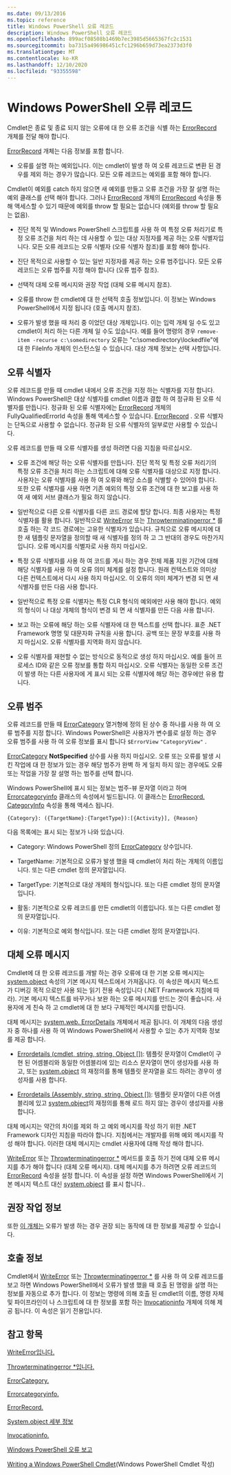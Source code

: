 ```yaml
---
ms.date: 09/13/2016
ms.topic: reference
title: Windows PowerShell 오류 레코드
description: Windows PowerShell 오류 레코드
ms.openlocfilehash: 899acf08508b1469b7ec3985d5665367fc2c1531
ms.sourcegitcommit: ba7315a496986451cfc1296b659d73ea2373d3f0
ms.translationtype: MT
ms.contentlocale: ko-KR
ms.lasthandoff: 12/10/2020
ms.locfileid: "93355598"
---
```

# <a name="windows-powershell-error-records"></a>Windows PowerShell 오류 레코드

Cmdlet은 종료 및 종료 되지 않는 오류에 대 한 오류 조건을 식별 하는 [ErrorRecord](/dotnet/api/System.Management.Automation.ErrorRecord) 개체를 전달 해야 합니다.

[ErrorRecord](/dotnet/api/System.Management.Automation.ErrorRecord) 개체는 다음 정보를 포함 합니다.

- 오류를 설명 하는 예외입니다. 이는 cmdlet이 발생 하 여 오류 레코드로 변환 된 경우를 제외 하는 경우가 많습니다. 모든 오류 레코드는 예외를 포함 해야 합니다.

Cmdlet이 예외를 catch 하지 않으면 새 예외를 만들고 오류 조건을 가장 잘 설명 하는 예외 클래스를 선택 해야 합니다. 그러나 [ErrorRecord](/dotnet/api/System.Management.Automation.ErrorRecord) 개체의 [ErrorRecord](/dotnet/api/System.Management.Automation.ErrorRecord.Exception) 속성을 통해 액세스할 수 있기 때문에 예외를 throw 할 필요는 없습니다 (예외를 throw 할 필요는 없음).

- 진단 목적 및 Windows PowerShell 스크립트를 사용 하 여 특정 오류 처리기로 특정 오류 조건을 처리 하는 데 사용할 수 있는 대상 지정자를 제공 하는 오류 식별자입니다. 모든 오류 레코드는 오류 식별자 (오류 식별자 참조)를 포함 해야 합니다.

- 진단 목적으로 사용할 수 있는 일반 지정자를 제공 하는 오류 범주입니다.
  모든 오류 레코드는 오류 범주를 지정 해야 합니다 (오류 범주 참조).

- 선택적 대체 오류 메시지와 권장 작업 (대체 오류 메시지 참조).

- 오류를 throw 한 cmdlet에 대 한 선택적 호출 정보입니다. 이 정보는 Windows PowerShell에서 지정 됩니다 (호출 메시지 참조).

- 오류가 발생 했을 때 처리 중 이었던 대상 개체입니다. 이는 입력 개체 일 수도 있고 cmdlet이 처리 하는 다른 개체 일 수도 있습니다. 예를 들어 명령의 경우 `remove-item -recurse c:\somedirectory` 오류는 "c:\somedirectory\lockedfile"에 대 한 FileInfo 개체의 인스턴스일 수 있습니다. 대상 개체 정보는 선택 사항입니다.

## <a name="error-identifier"></a>오류 식별자

오류 레코드를 만들 때 cmdlet 내에서 오류 조건을 지정 하는 식별자를 지정 합니다. Windows PowerShell은 대상 식별자를 cmdlet 이름과 결합 하 여 정규화 된 오류 식별자를 만듭니다. 정규화 된 오류 식별자에는 [ErrorRecord](/dotnet/api/System.Management.Automation.ErrorRecord) 개체의 FullyQualifiedErrorId 속성을 통해 액세스할 수 있습니다. [ErrorRecord](/dotnet/api/System.Management.Automation.ErrorRecord.FullyQualifiedErrorId) . 오류 식별자는 단독으로 사용할 수 없습니다. 정규화 된 오류 식별자의 일부로만 사용할 수 있습니다.

오류 레코드를 만들 때 오류 식별자를 생성 하려면 다음 지침을 따르십시오.

- 오류 조건에 해당 하는 오류 식별자를 만듭니다. 진단 목적 및 특정 오류 처리기의 특정 오류 조건을 처리 하는 스크립트에 대해 오류 식별자를 대상으로 지정 합니다. 사용자는 오류 식별자를 사용 하 여 오류와 해당 소스를 식별할 수 있어야 합니다. 또한 오류 식별자를 사용 하면 기존 예외의 특정 오류 조건에 대 한 보고를 사용 하 여 새 예외 서브 클래스가 필요 하지 않습니다.

- 일반적으로 다른 오류 식별자를 다른 코드 경로에 할당 합니다. 최종 사용자는 특정 식별자를 활용 합니다. 일반적으로 [WriteError](/dotnet/api/System.Management.Automation.Cmdlet.WriteError) 또는 [Throwterminatingerror *](/dotnet/api/System.Management.Automation.Cmdlet.ThrowTerminatingError) 를 호출 하는 각 코드 경로에는 고유한 식별자가 있습니다. 규칙으로 오류 메시지에 대 한 새 템플릿 문자열을 정의할 때 새 식별자를 정의 하 고 그 반대의 경우도 마찬가지입니다. 오류 메시지를 식별자로 사용 하지 마십시오.

- 특정 오류 식별자를 사용 하 여 코드를 게시 하는 경우 전체 제품 지원 기간에 대해 해당 식별자를 사용 하 여 오류 의미 체계를 설정 합니다. 원래 컨텍스트와 의미상 다른 컨텍스트에서 다시 사용 하지 마십시오. 이 오류의 의미 체계가 변경 되 면 새 식별자를 만든 다음 사용 합니다.

- 일반적으로 특정 오류 식별자는 특정 CLR 형식의 예외에만 사용 해야 합니다. 예외의 형식이 나 대상 개체의 형식이 변경 되 면 새 식별자를 만든 다음 사용 합니다.

- 보고 하는 오류에 해당 하는 오류 식별자에 대 한 텍스트를 선택 합니다. 표준 .NET Framework 명명 및 대문자화 규칙을 사용 합니다. 공백 또는 문장 부호를 사용 하지 마십시오. 오류 식별자를 지역화 하지 않습니다.

- 오류 식별자를 재현할 수 없는 방식으로 동적으로 생성 하지 마십시오. 예를 들어 프로세스 ID와 같은 오류 정보를 통합 하지 마십시오. 오류 식별자는 동일한 오류 조건이 발생 하는 다른 사용자에 게 표시 되는 오류 식별자에 해당 하는 경우에만 유용 합니다.

## <a name="error-category"></a>오류 범주

오류 레코드를 만들 때 [ErrorCategory](/dotnet/api/System.Management.Automation.ErrorCategory) 열거형에 정의 된 상수 중 하나를 사용 하 여 오류 범주를 지정 합니다. Windows PowerShell은 사용자가 변수를로 설정 하는 경우 오류 범주를 사용 하 여 오류 정보를 표시 합니다 `$ErrorView` `"CategoryView"` .

[ErrorCategory](/dotnet/api/System.Management.Automation.ErrorCategory) 
 **NotSpecified** 상수를 사용 하지 마십시오. 오류 또는 오류를 발생 시킨 작업에 대 한 정보가 있는 경우 해당 범주가 완벽 하 게 일치 하지 않는 경우에도 오류 또는 작업을 가장 잘 설명 하는 범주를 선택 합니다.

Windows PowerShell에 표시 되는 정보는 범주-뷰 문자열 이라고 하며 [Errorcategoryinfo](/dotnet/api/System.Management.Automation.ErrorCategoryInfo) 클래스의 속성에서 빌드됩니다. 이 클래스는 [ErrorRecord. CategoryInfo](/dotnet/api/System.Management.Automation.ErrorRecord.CategoryInfo) 속성을 통해 액세스 됩니다.

```
{Category}: ({TargetName}:{TargetType}):[{Activity}], {Reason}
```

다음 목록에는 표시 되는 정보가 나와 있습니다.

- Category: Windows PowerShell 정의 [ErrorCategory](/dotnet/api/System.Management.Automation.ErrorCategory) 상수입니다.

- TargetName: 기본적으로 오류가 발생 했을 때 cmdlet이 처리 하는 개체의 이름입니다.
  또는 다른 cmdlet 정의 문자열입니다.

- TargetType: 기본적으로 대상 개체의 형식입니다. 또는 다른 cmdlet 정의 문자열입니다.

- 활동: 기본적으로 오류 레코드를 만든 cmdlet의 이름입니다. 또는 다른 cmdlet 정의 문자열입니다.

- 이유: 기본적으로 예외 형식입니다. 또는 다른 cmdlet 정의 문자열입니다.

## <a name="replacement-error-message"></a>대체 오류 메시지

Cmdlet에 대 한 오류 레코드를 개발 하는 경우 오류에 대 한 기본 오류 메시지는 [system.object](/dotnet/api/System.Exception.Message) 속성의 기본 메시지 텍스트에서 가져옵니다. 이 속성은 메시지 텍스트가 디버깅 목적 으로만 사용 되는 읽기 전용 속성입니다 (.NET Framework 지침에 따라). 기본 메시지 텍스트를 바꾸거나 보완 하는 오류 메시지를 만드는 것이 좋습니다. 사용자에 게 친숙 하 고 cmdlet에 대 한 보다 구체적인 메시지를 만듭니다.

대체 메시지는 [system.web. ErrorDetails](/dotnet/api/System.Management.Automation.ErrorDetails) 개체에서 제공 됩니다. 이 개체의 다음 생성자 중 하나를 사용 하 여 Windows PowerShell에서 사용할 수 있는 추가 지역화 정보를 제공 합니다.

- [Errordetails (cmdlet, string, string, Object [])](/dotnet/api/system.management.automation.errordetails.-ctor#System_Management_Automation_ErrorDetails__ctor_System_Management_Automation_Cmdlet_System_String_System_String_System_Object___): 템플릿 문자열이 Cmdlet이 구현 된 어셈블리와 동일한 어셈블리에 있는 리소스 문자열이 면이 생성자를 사용 하 고, 또는 [system.object](/dotnet/api/System.Management.Automation.Cmdlet.GetResourceString) 의 재정의를 통해 템플릿 문자열을 로드 하려는 경우이 생성자를 사용 합니다.

- [Errordetails (Assembly, string, string, Object [])](/dotnet/api/system.management.automation.errordetails.-ctor#System_Management_Automation_ErrorDetails__ctor_System_Reflection_Assembly_System_String_System_String_System_Object___): 템플릿 문자열이 다른 어셈블리에 있고 [system.object](/dotnet/api/System.Management.Automation.Cmdlet.GetResourceString)의 재정의를 통해 로드 하지 않는 경우이 생성자를 사용 합니다.

대체 메시지는 약간의 차이를 제외 하 고 예외 메시지를 작성 하기 위한 .NET Framework 디자인 지침을 따라야 합니다. 지침에서는 개발자를 위해 예외 메시지를 작성 해야 합니다. 이러한 대체 메시지는 cmdlet 사용자에 대해 작성 해야 합니다.

[WriteError](/dotnet/api/System.Management.Automation.Cmdlet.WriteError) 또는 [Throwterminatingerror *](/dotnet/api/System.Management.Automation.Cmdlet.ThrowTerminatingError) 메서드를 호출 하기 전에 대체 오류 메시지를 추가 해야 합니다 (대체 오류 메시지). 대체 메시지를 추가 하려면 오류 레코드의 [ErrorRecord](/dotnet/api/System.Management.Automation.ErrorRecord.ErrorDetails) 속성을 설정 합니다. 이 속성을 설정 하면 Windows PowerShell에서 기본 메시지 텍스트 대신 [system.object](/dotnet/api/System.Management.Automation.ErrorDetails.Message) 를 표시 합니다..

## <a name="recommended-action-information"></a>권장 작업 정보

또한 [이 개체는](/dotnet/api/System.Management.Automation.ErrorDetails) 오류가 발생 하는 경우 권장 되는 동작에 대 한 정보를 제공할 수 있습니다.

## <a name="invocation-information"></a>호출 정보

Cmdlet에서 [WriteError](/dotnet/api/System.Management.Automation.Cmdlet.WriteError) 또는 [Throwterminatingerror *](/dotnet/api/System.Management.Automation.Cmdlet.ThrowTerminatingError) 를 사용 하 여 오류 레코드를 보고 하면 Windows PowerShell에서 오류가 발생 했을 때 호출 된 명령을 설명 하는 정보를 자동으로 추가 합니다. 이 정보는 명령에 의해 호출 된 cmdlet의 이름, 명령 자체 및 파이프라인이 나 스크립트에 대 한 정보를 포함 하는 [Invocationinfo](/dotnet/api/System.Management.Automation.InvocationInfo) 개체에 의해 제공 됩니다. 이 속성은 읽기 전용입니다.

## <a name="see-also"></a>참고 항목

[WriteError입니다.](/dotnet/api/System.Management.Automation.Cmdlet.WriteError)

[Throwterminatingerror *입니다.](/dotnet/api/System.Management.Automation.Cmdlet.ThrowTerminatingError)

[ErrorCategory.](/dotnet/api/System.Management.Automation.ErrorCategory)

[Errorcategoryinfo.](/dotnet/api/System.Management.Automation.ErrorCategoryInfo)

[ErrorRecord.](/dotnet/api/System.Management.Automation.ErrorRecord)

[System.object 세부 정보](/dotnet/api/System.Management.Automation.ErrorDetails)

[Invocationinfo.](/dotnet/api/System.Management.Automation.InvocationInfo)

[Windows PowerShell 오류 보고](./error-reporting-concepts.md)

[Writing a Windows PowerShell Cmdlet](./writing-a-windows-powershell-cmdlet.md)(Windows PowerShell Cmdlet 작성)
